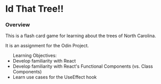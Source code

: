 <h1>Id That Tree!!</h1>
<h3>Overview</h3>
<p>This is a flash card game for learning about the trees of North Carolina.</p>
<p>It is an assignment for the Odin Project.</p>
<ul>Learning Objectives:
<li>Develop familiarity with React</li>
<li>Develop familiarity with React's Functional Components (vs. Class Components)</li>
<li>Learn use cases for the UseEffect hook</li>
</ul>

